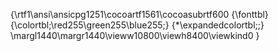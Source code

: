 {\rtf1\ansi\ansicpg1251\cocoartf1561\cocoasubrtf600
{\fonttbl}
{\colortbl;\red255\green255\blue255;}
{\*\expandedcolortbl;;}
\margl1440\margr1440\vieww10800\viewh8400\viewkind0
}